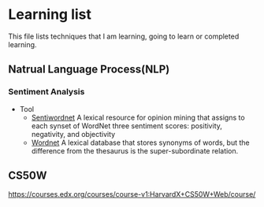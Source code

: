 # Learning list
This file lists techniques that I am learning, going to learn or completed learning.

## Natrual Language Process(NLP)
### Sentiment Analysis
* Tool
  - [Sentiwordnet](https://sentiwordnet.isti.cnr.it/)
    A lexical resource for opinion mining that assigns to each synset of WordNet three sentiment scores: positivity, negativity, and objectivity
  - [Wordnet](https://wordnet.princeton.edu/)
    A lexical database that stores synonyms of words, but the difference from the thesaurus is the super-subordinate relation.

## CS50W
https://courses.edx.org/courses/course-v1:HarvardX+CS50W+Web/course/
